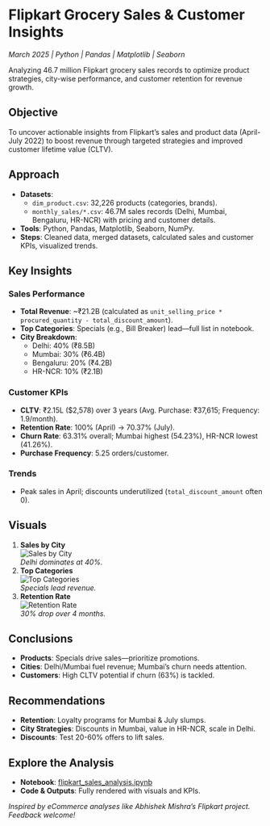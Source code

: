 # Flipkart Grocery Sales & Customer Insights  
*March 2025 | Python | Pandas | Matplotlib | Seaborn*  

Analyzing 46.7 million Flipkart grocery sales records to optimize product strategies, city-wise performance, and customer retention for revenue growth.  

## Objective  
To uncover actionable insights from Flipkart’s sales and product data (April-July 2022) to boost revenue through targeted strategies and improved customer lifetime value (CLTV).  

## Approach  
- **Datasets**:  
  - `dim_product.csv`: 32,226 products (categories, brands).  
  - `monthly_sales/*.csv`: 46.7M sales records (Delhi, Mumbai, Bengaluru, HR-NCR) with pricing and customer details.  
- **Tools**: Python, Pandas, Matplotlib, Seaborn, NumPy.  
- **Steps**: Cleaned data, merged datasets, calculated sales and customer KPIs, visualized trends.  

## Key Insights  
### Sales Performance  
- **Total Revenue**: ~₹21.2B (calculated as `unit_selling_price * procured_quantity - total_discount_amount`).  
- **Top Categories**: Specials (e.g., Bill Breaker) lead—full list in notebook.  
- **City Breakdown**:  
  - Delhi: 40% (₹8.5B)  
  - Mumbai: 30% (₹6.4B)  
  - Bengaluru: 20% (₹4.2B)  
  - HR-NCR: 10% (₹2.1B)  

### Customer KPIs  
- **CLTV**: ₹2.15L ($2,578) over 3 years (Avg. Purchase: ₹37,615; Frequency: 1.9/month).  
- **Retention Rate**: 100% (April) → 70.37% (July).  
- **Churn Rate**: 63.31% overall; Mumbai highest (54.23%), HR-NCR lowest (41.26%).  
- **Purchase Frequency**: 5.25 orders/customer.  

### Trends  
- Peak sales in April; discounts underutilized (`total_discount_amount` often 0).  

## Visuals  
1. **Sales by City**  
   ![Sales by City](https://via.placeholder.com/600x400.png?text=Sales+by+City)  
   *Delhi dominates at 40%.*  
2. **Top Categories**  
   ![Top Categories](https://via.placeholder.com/600x400.png?text=Top+Categories)  
   *Specials lead revenue.*  
3. **Retention Rate**  
   ![Retention Rate](https://via.placeholder.com/600x400.png?text=Retention+Rate)  
   *30% drop over 4 months.*  

## Conclusions  
- **Products**: Specials drive sales—prioritize promotions.  
- **Cities**: Delhi/Mumbai fuel revenue; Mumbai’s churn needs attention.  
- **Customers**: High CLTV potential if churn (63%) is tackled.  

## Recommendations  
- **Retention**: Loyalty programs for Mumbai & July slumps.  
- **City Strategies**: Discounts in Mumbai, value in HR-NCR, scale in Delhi.  
- **Discounts**: Test 20-60% offers to lift sales.  

## Explore the Analysis  
- **Notebook**: [flipkart_sales_analysis.ipynb](flipkart_sales_analysis.ipynb)  
- **Code & Outputs**: Fully rendered with visuals and KPIs.  

*Inspired by eCommerce analyses like Abhishek Mishra’s Flipkart project. Feedback welcome!*
